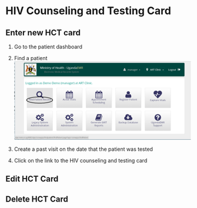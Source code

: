 # HIV Counseling and Testing Card
## Enter new HCT card
1. Go to the patient dashboard 
2. Find a patient
![](find_patient_.png)




2. Create a  past visit on the date that the patient was tested
3. Click on the link to the HIV counseling  and testing card
## Edit HCT Card
## Delete HCT Card

